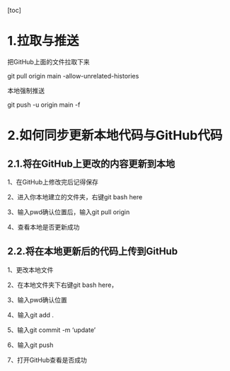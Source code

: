 [toc]
# 1.拉取与推送
把GitHub上面的文件拉取下来

git pull origin main -allow-unrelated-histories

本地强制推送

git push -u origin main -f

# 2.如何同步更新本地代码与GitHub代码

## 2.1.将在GitHub上更改的内容更新到本地
1、在GitHub上修改完后记得保存

2、进入你本地建立的文件夹，右键git bash here

3、输入pwd确认位置后，输入git pull origin

4、查看本地是否更新成功
## 2.2.将在本地更新后的代码上传到GitHub

1、更改本地文件

2、在本地文件夹下右键git bash here，

3、输入pwd确认位置

4、输入git add .

5、输入git commit -m ‘update’

6、输入git push

7、打开GitHub查看是否成功